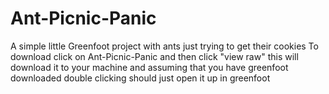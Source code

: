 # Ant-Picnic-Panic
 A simple little Greenfoot project with ants just trying to get their cookies
To download click on Ant-Picnic-Panic and then click "view raw" this will download it to your machine and assuming that you have greenfoot downloaded double clicking should just open it up in greenfoot
